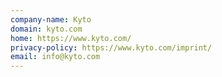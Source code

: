 ```yaml
---
company-name: Kyto
domain: kyto.com
home: https://www.kyto.com/
privacy-policy: https://www.kyto.com/imprint/
email: info@kyto.com
---
```




